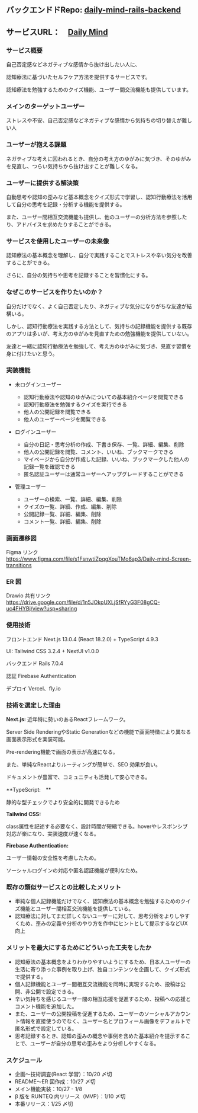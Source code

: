 ## バックエンドドRepo: [daily-mind-rails-backend](https://github.com/lei900/daily-mind-rails-backend)
## サービスURL：　[Daily Mind](https://www.idailymind.com/)

### サービス概要

自己否定感などネガティブな感情から抜け出したい人に、

認知療法に基づいたセルフケア方法を提供するサービスです。

認知療法を勉強するためのクイズ機能、ユーザー間交流機能も提供しています。

### メインのターゲットユーザー

ストレスや不安、自己否定感などネガティブな感情から気持ちの切り替えが難しい人

### ユーザーが抱える課題

ネガティブな考えに囚われるとき、自分の考え方のゆがみに気づき、そのゆがみを見直し、つらい気持ちから抜け出すことが難しくなる。

### ユーザーに提供する解決策

自動思考や認知の歪みなど基本概念をクイズ形式で学習し、認知行動療法を活用して自分の思考を記録・分析する機能を提供する。

また、ユーザー間相互交流機能も提供し、他のユーザーの分析方法を参照したり、アドバイスを求めたりすることができる。

### サービスを使用したユーザーの未来像

認知療法の基本概念を理解し、自分で実践することでストレスや辛い気分を改善することができる。

さらに、自分の気持ちや思考を記録することを習慣化にする。

### なぜこのサービスを作りたいのか？

自分だけでなく、よく自己否定したり、ネガティブな気分になりがちな友達が結構いる。

しかし、認知行動療法を実践する方法として、気持ちの記録機能を提供する既存のアプリは多いが、考え方のゆがみを見直すための勉強機能を提供していない。

友達と一緒に認知行動療法を勉強して、考え方のゆがみに気づき、見直す習慣を身に付けたいと思う。

### 実装機能

- 未ログインユーザー

  - 認知行動療法や認知のゆがみについての基本紹介ページを閲覧できる
  - 認知行動療法を勉強するクイズを実行できる
  - 他人の公開記録を閲覧できる
  - 他人のユーザーページを閲覧できる

- ログインユーザー

  - 自分の日記・思考分析の作成、下書き保存、一覧、詳細、編集、削除
  - 他人の公開記録を閲覧、コメント、いいね、ブックマークできる
  - マイページから自分が作成した記録、いいね、ブックマークした他人の記録一覧を確認できる
  - 匿名認証ユーザーは通常ユーザーへアップグレードすることができる

- 管理ユーザー

  - ユーザーの検索、一覧、詳細、編集、削除
  - クイズの一覧、詳細、作成、編集、削除
  - 公開記録一覧、詳細、編集、削除
  - コメント一覧、詳細、編集、削除

### 画面遷移図

Figma リンク  
https://www.figma.com/file/s1FsnwtiZpqgXouTMo6ap3/Daily-mind-Screen-transitions

### ER 図

Drawio 共有リンク  
https://drive.google.com/file/d/1n5JOkpUXLjSfRYyG3F08gCQ-uc4FHYBj/view?usp=sharing

### 使用技術

フロントエンド
Next.js 13.0.4 (React 18.2.0) + TypeScript 4.9.3

UI: Tailwind CSS 3.2.4 + NextUI v1.0.0

バックエンド
Rails 7.0.4

認証
Firebase Authentication

デプロイ
Vercel、fly.io

### 技術を選定した理由

**Next.js:** 
近年特に勢いのあるReactフレームワーク。

Server Side RenderingやStatic Generationなどの機能で画面特徴により異なる画面表示形式を実装可能。

Pre-rendering機能で画面の表示が高速になる。

また、単純なReactよりルーティングが簡単で、SEO 効果が良い。

ドキュメントが豊富で、コミュニティも活発して安心できる。

**TypeScript:　**

静的な型チェックでより安全的に開発できるため

**Tailwind CSS:** 

class属性を記述する必要なく、設計時間が短縮できる。hoverやレスポンシブ対応が楽になり、実装速度が速くなる。

**Firebase Authentication:** 

ユーザー情報の安全性を考慮したため。

ソーシャルログインの対応や匿名認証機能が便利なため。

### 既存の類似サービスとの比較したメリット

- 単純な個人記録機能だけでなく、認知療法の基本概念を勉強するためのクイズ機能とユーザー間相互交流機能を提供している。
- 認知療法に対してまだ詳しくないユーザーに対して、思考分析をよりしやすくため、歪みの定義や分析のやり方を作中にヒントとして提示するなどUX向上

### メリットを最大にするためにどういった工夫をしたか

- 認知療法の基本概念をよりわかりやすいようにするため、日本人ユーザーの生活に寄り添った事例を取り上げ、独自コンテンツを企画して、クイズ形式で提供する。
- 個人記録機能とユーザー間相互交流機能を同時に実現するため、投稿は公開、非公開で設定できる。
- 辛い気持ちを感じるユーザー間の相互応援を促進するため、投稿への応援とコメント機能を追加した。
- また、ユーザーの公開投稿を促進するため、ユーザーのソーシャルアカウント情報を直接使うのでなく、ユーザー名とプロフィール画像をデフォルトで匿名形式で設定している。
- 思考記録するとき、認知の歪みの概念や事例を含めた基本紹介を提示することで、ユーザーが自分の思考の歪みをより分析しやすくなる。

### スケジュール

- 企画〜技術調査(React 学習）：10/20 〆切
- README〜ER 図作成：10/27 〆切
- メイン機能実装：10/27 - 1/8
- β 版を RUNTEQ 内リリース（MVP）：1/10 〆切
- 本番リリース：1/25 〆切
